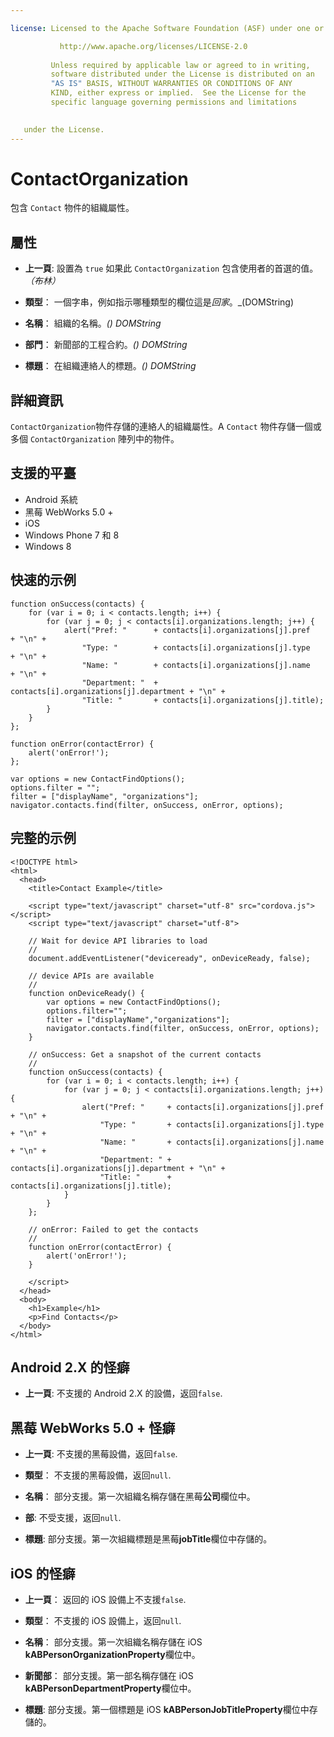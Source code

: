 ```yaml
---

license: Licensed to the Apache Software Foundation (ASF) under one or more contributor license agreements. See the NOTICE file distributed with this work for additional information regarding copyright ownership. The ASF licenses this file to you under the Apache License, Version 2.0 (the "License"); you may not use this file except in compliance with the License. You may obtain a copy of the License at

           http://www.apache.org/licenses/LICENSE-2.0
    
         Unless required by applicable law or agreed to in writing,
         software distributed under the License is distributed on an
         "AS IS" BASIS, WITHOUT WARRANTIES OR CONDITIONS OF ANY
         KIND, either express or implied.  See the License for the
         specific language governing permissions and limitations
    

   under the License.
---
```


# ContactOrganization

包含 `Contact` 物件的組織屬性。

## 屬性

*   **上一頁**: 設置為 `true` 如果此 `ContactOrganization` 包含使用者的首選的值。*（布林）*

*   **類型**： 一個字串，例如指示哪種類型的欄位這是*回家*。_(DOMString)

*   **名稱**： 組織的名稱。*() DOMString*

*   **部門**： 新聞部的工程合約。*() DOMString*

*   **標題**： 在組織連絡人的標題。*() DOMString*

## 詳細資訊

`ContactOrganization`物件存儲的連絡人的組織屬性。A `Contact` 物件存儲一個或多個 `ContactOrganization` 陣列中的物件。

## 支援的平臺

*   Android 系統
*   黑莓 WebWorks 5.0 +
*   iOS
*   Windows Phone 7 和 8
*   Windows 8

## 快速的示例

    function onSuccess(contacts) {
        for (var i = 0; i < contacts.length; i++) {
            for (var j = 0; j < contacts[i].organizations.length; j++) {
                alert("Pref: "      + contacts[i].organizations[j].pref       + "\n" +
                    "Type: "        + contacts[i].organizations[j].type       + "\n" +
                    "Name: "        + contacts[i].organizations[j].name       + "\n" +
                    "Department: "  + contacts[i].organizations[j].department + "\n" +
                    "Title: "       + contacts[i].organizations[j].title);
            }
        }
    };
    
    function onError(contactError) {
        alert('onError!');
    };
    
    var options = new ContactFindOptions();
    options.filter = "";
    filter = ["displayName", "organizations"];
    navigator.contacts.find(filter, onSuccess, onError, options);
    

## 完整的示例

    <!DOCTYPE html>
    <html>
      <head>
        <title>Contact Example</title>
    
        <script type="text/javascript" charset="utf-8" src="cordova.js"></script>
        <script type="text/javascript" charset="utf-8">
    
        // Wait for device API libraries to load
        //
        document.addEventListener("deviceready", onDeviceReady, false);
    
        // device APIs are available
        //
        function onDeviceReady() {
            var options = new ContactFindOptions();
            options.filter="";
            filter = ["displayName","organizations"];
            navigator.contacts.find(filter, onSuccess, onError, options);
        }
    
        // onSuccess: Get a snapshot of the current contacts
        //
        function onSuccess(contacts) {
            for (var i = 0; i < contacts.length; i++) {
                for (var j = 0; j < contacts[i].organizations.length; j++) {
                    alert("Pref: "     + contacts[i].organizations[j].pref       + "\n" +
                        "Type: "       + contacts[i].organizations[j].type       + "\n" +
                        "Name: "       + contacts[i].organizations[j].name       + "\n" +
                        "Department: " + contacts[i].organizations[j].department + "\n" +
                        "Title: "      + contacts[i].organizations[j].title);
                }
            }
        };
    
        // onError: Failed to get the contacts
        //
        function onError(contactError) {
            alert('onError!');
        }
    
        </script>
      </head>
      <body>
        <h1>Example</h1>
        <p>Find Contacts</p>
      </body>
    </html>
    

## Android 2.X 的怪癖

*   **上一頁**: 不支援的 Android 2.X 的設備，返回`false`.

## 黑莓 WebWorks 5.0 + 怪癖

*   **上一頁**: 不支援的黑莓設備，返回`false`.

*   **類型**： 不支援的黑莓設備，返回`null`.

*   **名稱**： 部分支援。第一次組織名稱存儲在黑莓**公司**欄位中。

*   **部**: 不受支援，返回`null`.

*   **標題**: 部分支援。第一次組織標題是黑莓**jobTitle**欄位中存儲的。

## iOS 的怪癖

*   **上一頁**： 返回的 iOS 設備上不支援`false`.

*   **類型**： 不支援的 iOS 設備上，返回`null`.

*   **名稱**： 部分支援。第一次組織名稱存儲在 iOS **kABPersonOrganizationProperty**欄位中。

*   **新聞部**： 部分支援。第一部名稱存儲在 iOS **kABPersonDepartmentProperty**欄位中。

*   **標題**: 部分支援。第一個標題是 iOS **kABPersonJobTitleProperty**欄位中存儲的。